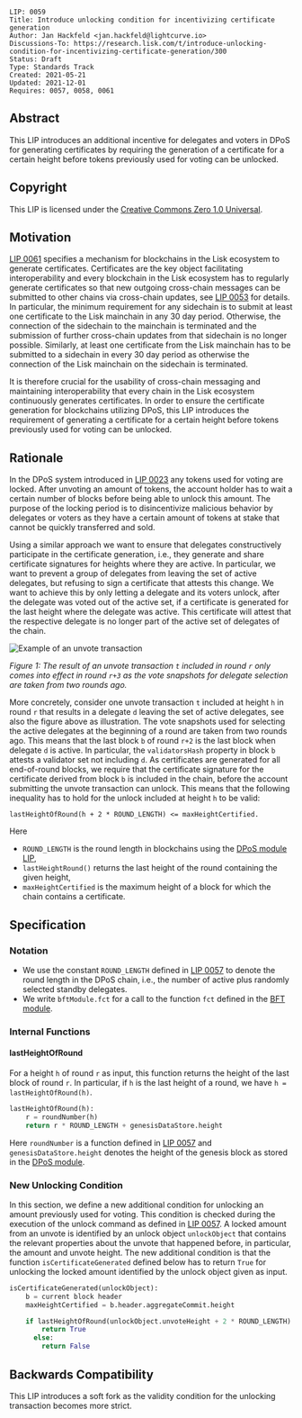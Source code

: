 ```
LIP: 0059
Title: Introduce unlocking condition for incentivizing certificate generation
Author: Jan Hackfeld <jan.hackfeld@lightcurve.io>
Discussions-To: https://research.lisk.com/t/introduce-unlocking-condition-for-incentivizing-certificate-generation/300
Status: Draft
Type: Standards Track
Created: 2021-05-21
Updated: 2021-12-01
Requires: 0057, 0058, 0061
```

## Abstract

This LIP introduces an additional incentive for delegates and voters in DPoS for generating certificates by requiring the generation of a certificate for a certain height before tokens previously used for voting can be unlocked.

## Copyright

This LIP is licensed under the [Creative Commons Zero 1.0 Universal](https://creativecommons.org/publicdomain/zero/1.0/).

## Motivation

[LIP 0061][lip-0061] specifies a mechanism for blockchains in the Lisk ecosystem to generate certificates. Certificates are the key object facilitating interoperability and every blockchain in the Lisk ecosystem has to regularly generate certificates so that new outgoing cross-chain messages can be submitted to other chains via cross-chain updates, see [LIP 0053][lip-0053] for details. In particular, the minimum requirement for any sidechain is to submit at least one certificate to the Lisk mainchain in any 30 day period. Otherwise, the connection of the sidechain to the mainchain is terminated and the submission of further cross-chain updates from that sidechain is no longer possible. Similarly, at least one certificate from the Lisk mainchain has to be submitted to a sidechain in every 30 day period as otherwise the connection of the Lisk mainchain on the sidechain is terminated.

It is therefore crucial for the usability of cross-chain messaging and maintaining interoperability that every chain in the Lisk ecosystem continuously generates certificates. In order to ensure the certificate generation for blockchains utilizing DPoS, this LIP introduces the requirement of generating a certificate for a certain height before tokens previously used for voting can be unlocked.

## Rationale

In the DPoS system introduced in [LIP 0023](https://github.com/LiskHQ/lips/blob/main/proposals/lip-0023.md) any tokens used for voting are locked. After unvoting an amount of tokens, the account holder has to wait a certain number of blocks before being able to unlock this amount. The purpose of the locking period is to disincentivize malicious behavior by delegates or voters as they have a certain amount of tokens at stake that cannot be quickly transferred and sold.

Using a similar approach we want to ensure that delegates constructively participate in the certificate generation, i.e., they generate and share certificate signatures for heights where they are active. In particular, we want to prevent a group of delegates from leaving the set of active delegates, but refusing to sign a certificate that attests this change. We want to achieve this by only letting a delegate and its voters unlock, after the delegate was voted out of the active set, if a certificate is generated for the last height where the delegate was active. This certificate will attest that the respective delegate is no longer part of the active set of delegates of the chain.

![Example of an unvote transaction](lip-0059/unvote_example.png)

*Figure 1: The result of an unvote transaction `t` included in round `r` only comes into effect in round `r+3` as the vote snapshots for delegate selection are taken from two rounds ago.*

More concretely, consider one unvote transaction `t` included at height `h` in round `r` that results in a delegate `d` leaving the set of active delegates, see also the figure above as illustration. The vote snapshots used for selecting the active delegates at the beginning of a round are taken from two rounds ago. This means that the last block `b` of round `r+2` is the last block when delegate `d` is active. In particular, the `validatorsHash` property in block `b` attests a validator set not including `d`. As certificates are generated for all end-of-round blocks, we require that the certificate signature for the certificate derived from block `b` is included in the chain, before the account submitting the unvote transaction can unlock. This means that the following inequality has to hold for the unlock included at height `h` to be valid:

```
lastHeightOfRound(h + 2 * ROUND_LENGTH) <= maxHeightCertified.
```

Here
- `ROUND_LENGTH` is the round length in blockchains using the [DPoS module LIP][lip-0057],
- `lastHeightRound()` returns the last height of the round containing the given height,
- `maxHeightCertified` is the maximum height of a block for which the chain contains a certificate.

## Specification

### Notation

- We use the constant `ROUND_LENGTH` defined in [LIP 0057][lip-0057] to denote the round length in the DPoS chain, i.e., the number of active plus randomly selected standby delegates.
- We write `bftModule.fct` for a call to the function `fct` defined in the [BFT module][lip-0058].

### Internal Functions

#### lastHeightOfRound

 For a height `h` of round `r` as input, this function returns the height of the last block of round `r`. In particular, if `h` is the last height of a round, we have `h = lastHeightOfRound(h)`.

```python
lastHeightOfRound(h):
    r = roundNumber(h)
    return r * ROUND_LENGTH + genesisDataStore.height
```

Here `roundNumber` is a function defined in [LIP 0057][lip-0057#roundnumber] and `genesisDataStore.height` denotes the height of the genesis block as stored in the [DPoS module][lip-0057].

### New Unlocking Condition

In this section, we define a new additional condition for unlocking an amount previously used for voting. This condition is checked during the execution of the unlock command as defined in [LIP 0057][lip-0057]. A locked amount from an unvote is identified by an unlock object `unlockObject` that contains the relevant properties about the unvote that happened before, in particular, the amount and unvote height. The new additional condition is that the function `isCertificateGenerated` defined below has to return `True` for unlocking the locked amount identified by the unlock object given as input.

```python
isCertificateGenerated(unlockObject):
    b = current block header
    maxHeightCertified = b.header.aggregateCommit.height

    if lastHeightOfRound(unlockObject.unvoteHeight + 2 * ROUND_LENGTH) <= maxHeightCertified:
        return True
      else:
        return False
```


## Backwards Compatibility

This LIP introduces a soft fork as the validity condition for the unlocking transaction becomes more strict.

[lip-0053]: https://github.com/LiskHQ/lips/blob/main/proposals/lip-0053.md
[lip-0057]: https://github.com/LiskHQ/lips/blob/main/proposals/lip-0057.md
[lip-0057#roundnumber]: https://github.com/LiskHQ/lips/blob/main/proposals/lip-0057.md#roundnumber
[lip-0058]: https://github.com/LiskHQ/lips/blob/main/proposals/lip-0058.md
[lip-0061]: https://github.com/LiskHQ/lips/blob/main/proposals/lip-0061.md
